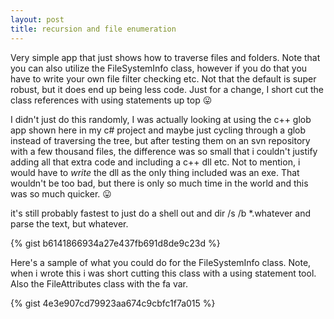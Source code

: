 ```yaml
---
layout: post
title: recursion and file enumeration
---
```


Very simple app that just shows how to traverse files and folders. Note that you can also utilize the FileSystemInfo class, however if you do that you have to write your own file filter checking etc. Not that the default is super robust, but it does end up being less code. Just for a change, I short cut the class references with using statements up top 😛

I didn't just do this randomly, I was actually looking at using the c++ glob app shown here in my c# project and maybe just cycling through a glob instead of traversing the tree, but after testing them on an svn repository with a few thousand files, the difference was so small that i couldn't justify adding all that extra code and including a c++ dll etc. Not to mention, i would have to *write* the dll as the only thing included was an exe. That wouldn't be too bad, but there is only so much time in the world and this was so much quicker. 😛

it's still probably fastest to just do a shell out and dir /s /b *.whatever and parse the text, but whatever.

{% gist b6141866934a27e437fb691d8de9c23d %}

Here's a sample of what you could do for the FileSystemInfo class. Note, when i wrote this i was short cutting this class with a using statement tool. Also the FileAttributes class with the fa var.

{% gist 4e3e907cd79923aa674c9cbfc1f7a015 %}

